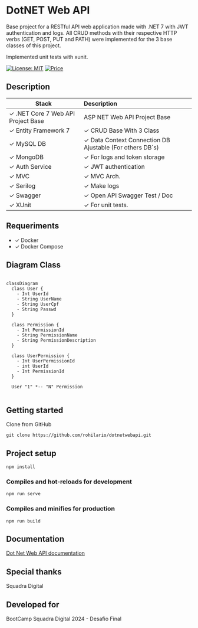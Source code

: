 ﻿# DotNET Web API

Base project for a RESTful API web application made with .NET 7 with JWT authentication and logs. 
All CRUD methods with their respective HTTP verbs (GET, POST, PUT and PATH) were implemented for the 3 base classes of this project.

Implemented unit tests with xunit.

[![License: MIT](https://img.shields.io/badge/License-MIT-yellow.svg)](https://opensource.org/licenses/MIT)
[![Price](https://img.shields.io/badge/price-FREE-0098f7.svg)](https://github.com/codedthemes/mantis-free-react-admin-template/blob/main/LICENSE)

## Description
|  Stack                                         |  Description                                                      |
| ---------------------------------------------- | :---------------------------------------------------------------- |
| ✓ .NET Core 7 Web API Project Base             | ASP NET Web API Project Base                                      |
| ✓ Entity Framework 7                           | ✓ CRUD Base With 3 Class                                          |
| ✓ MySQL DB                                     | ✓ Data Context Connection DB Ajustable (For others DB`s)          |
| ✓ MongoDB                                      | ✓ For logs and token storage                                      |
| ✓ Auth Service                                 | ✓ JWT authentication                                              |
| ✓ MVC                                          | ✓ MVC Arch.                                                       |
| ✓ Serilog                                      | ✓ Make logs                                                       |
| ✓ Swagger                                      | ✓ Open API Swagger Test / Doc                                     |
| ✓ XUnit                                        | ✓ For unit tests.                                                 |

## Requeriments
-  ✓ Docker
-  ✓ Docker Compose

## Diagram Class ##

``` mermaid

classDiagram
  class User {
    - Int UserId
    - String UserName
    - String UserCpf
    - String Passwd
  }

  class Permission {
    - Int PermissionId
    - String PermissionName
    - String PermissionDescription
  }

  class UserPermission {
    - Int UserPermissionId
    - int UserId
    - Int PermissionId
  }

  User "1" *-- "N" Permission


```


## Getting started
Clone from GitHub

```
git clone https://github.com/rohilario/dotnetwebapi.git

```

## Project setup
```
npm install
```

### Compiles and hot-reloads for development
```
npm run serve
```

### Compiles and minifies for production
```
npm run build
```

## Documentation
[Dot Net Web API documentation](http://localhost/swagger)

## Special thanks
Squadra Digital

## Developed for
BootCamp Squadra Digital 2024 - Desafio Final
